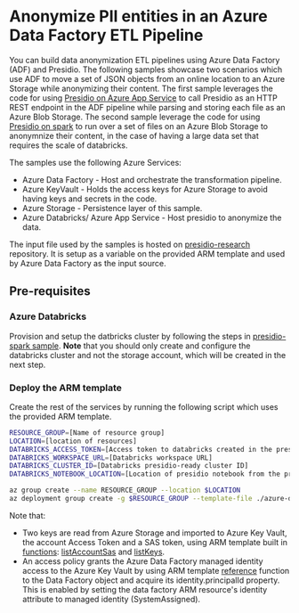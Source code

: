 # Anonymize PII entities in an Azure Data Factory ETL Pipeline

You can build data anonymization ETL pipelines using Azure Data Factory (ADF) and Presidio.
The following samples showcase two scenarios which use ADF to move a set of JSON objects from an online location to an Azure Storage while anonymizing their content.
The first sample leverages the code for using [Presidio on Azure App Service](../app-service/index.md) to call Presidio as an HTTP REST endpoint in the ADF pipeline while parsing and storing each file as an Azure Blob Storage.
The second sample leverage the code for using [Presidio on spark](../spark/index.md) to run over a set of files on an Azure Blob Storage to anonymnize their content, in the case of having a large data set that requires the scale of databricks.

The samples use the following Azure Services:

* Azure Data Factory - Host and orchestrate the transformation pipeline.
* Azure KeyVault - Holds the access keys for Azure Storage to avoid having keys and secrets in the code.
* Azure Storage - Persistence layer of this sample.
* Azure Databricks/ Azure App Service - Host presidio to anonymize the data.

The input file used by the samples is hosted on [presidio-research](https://github.com/microsoft/presidio-research/) repository. It is setup as a variable on the provided ARM template and used by Azure Data Factory as the input source.

## Pre-requisites

### Azure Databricks

Provision and setup the datbricks cluster by following the steps in [presidio-spark sample](../spark/index.md#Azure-Databricks). 
**Note** that you should only create and configure the databricks cluster and not the storage account, which will be created in the next step.

### Deploy the ARM template

Create the rest of the services by running the following script which uses the provided ARM template.

```bash
RESOURCE_GROUP=[Name of resource group]
LOCATION=[location of resources]
DATABRICKS_ACCESS_TOKEN=[Access token to databricks created in the presidio-spark sample]
DATABRICKS_WORKSPACE_URL=[Databricks workspace URL]
DATABRICKS_CLUSTER_ID=[Databricks presidio-ready cluster ID]
DATABRICKS_NOTEBOOK_LOCATION=[Location of presidio notebook from the presidio-spark sample]

az group create --name RESOURCE_GROUP --location $LOCATION
az deployment group create -g $RESOURCE_GROUP --template-file ./azure-deploy.json --parameters Databricks_accessToken=$DATABRICKS_ACCESS_TOKEN Databricks_clusterId=$DATABRICKS_CLUSTER_ID Databricks_notebookLocation=$DATABRICKS_NOTEBOOK_LOCATION Databricks_workSpaceUrl=$DATABRICKS_WORKSPACE_URL
```

Note that:

* Two keys are read from Azure Storage and imported to Azure Key Vault, the account Access Token and a SAS token, using ARM template built in [functions](https://docs.microsoft.com/en-us/azure/azure-resource-manager/templates/template-functions): [listAccountSas](https://docs.microsoft.com/en-us/rest/api/storagerp/storageaccounts/listaccountsas) and [listKeys](https://docs.microsoft.com/en-us/rest/api/storagerp/storageaccounts/listkeys).
* An access policy grants the Azure Data Factory managed identity access to the Azure Key Vault by using ARM template [reference](https://docs.microsoft.com/en-us/azure/azure-resource-manager/templates/template-functions-resource?tabs=json#reference) function to the Data Factory object and acquire its identity.principalId property. This is enabled by setting the data factory ARM resource's identity attribute to managed identity (SystemAssigned).
